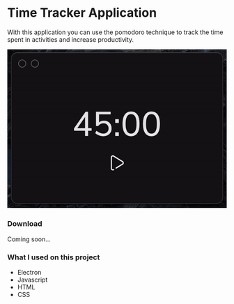 # Time Tracker Application

With this application you can use the pomodoro technique to track the time spent in activities and increase productivity.

<p align="center" >
  <img src="./demo.gif">
</p>

### Download

Coming soon...

### What I used on this project

- Electron
- Javascript
- HTML
- CSS
